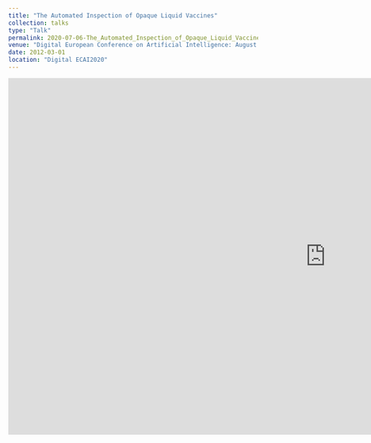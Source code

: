 ```yaml
---
title: "The Automated Inspection of Opaque Liquid Vaccines"
collection: talks
type: "Talk"
permalink: 2020-07-06-The_Automated_Inspection_of_Opaque_Liquid_Vaccines
venue: "Digital European Conference on Artificial Intelligence: August 29-September 8 2020"
date: 2012-03-01
location: "Digital ECAI2020"
---
```


<iframe width=1280 height=720 frameborder="0" scrolling="no" src="https://screencast-o-matic.com/embed?sc=cYiill5BoF&v=5&ff=1" allowfullscreen="true"></iframe>
